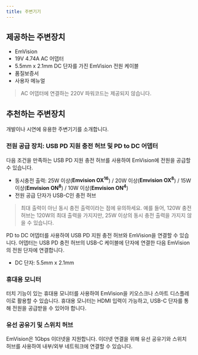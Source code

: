```yaml
---
title: 주변기기
---
```


## 제공하는 주변장치

- EmVision
- 19V 4.74A AC 어뎁터
- 5.5mm x 2.1mm DC 단자를 가진 EmVision 전원 케이블
- 품질보증서
- 사용자 메뉴얼

> AC 어뎁터에 연결하는 220V 파워코드는 제공되지 않습니다.

## 추천하는 주변장치

개발이나 시연에 유용한 주변기기를 소개합니다.

### 전원 공급 장치: USB PD 지원 충전 허브 및 PD to DC 어뎁터

다음 조건을 만족하는 USB PD 지원 충전 허브를 사용하여 EmVision에 전원을 공급할 수 있습니다.

- 동시충전 출력: 25W 이상(**Emvision OX<sup>16</sup>**) / 20W 이상(**Emvision OX<sup>8</sup>**) / 15W 이상(**Emvision ON<sup>8</sup>**) / 10W 이상(**Emvision ON<sup>4</sup>**)
- 전원 공급 단자가 USB-C인 충전 허브

> 최대 출력이 아닌 동시 충전 출력이라는 점에 유의하세요. 예를 들어, 120W 충전 허브는 120W의 최대 출력을 가지지만, 25W 이상의 동시 충전 출력을 가지지 않을 수 있습니다.

PD to DC 어뎁터를 사용하여 USB PD 지원 충전 허브와 EmVision을 연결할 수 있습니다. 어뎁터는 USB PD 충전 허브의 USB-C 케이블에 단자에 연결한 다음 EmVision의 전원 단자에 연결합니다.

- DC 단자: 5.5mm x 2.1mm

### 휴대용 모니터

터치 기능이 있는 휴대용 모니터를 사용하여 EmVision을 키오스크나 스마트 디스플레이로 활용할 수 있습니다. 휴대용 모니터는 HDMI 입력이 가능하고, USB-C 단자를 통해 전원을 공급받을 수 있어야 합니다.

### 유선 공유기 및 스위치 허브

EmVision은 1Gbps 이더넷을 지원합니다. 이더넷 연결을 위해 유선 공유기와 스위치 허브를 사용하여 내부/외부 네트워크에 연결할 수 있습니다.
